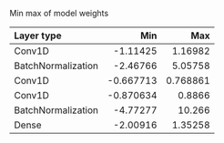 Min max of model weights

| Layer type         |       Min |       Max |
|:-------------------|----------:|----------:|
| Conv1D             | -1.11425  |  1.16982  |
| BatchNormalization | -2.46766  |  5.05758  |
| Conv1D             | -0.667713 |  0.768861 |
| Conv1D             | -0.870634 |  0.8866   |
| BatchNormalization | -4.77277  | 10.266    |
| Dense              | -2.00916  |  1.35258  |